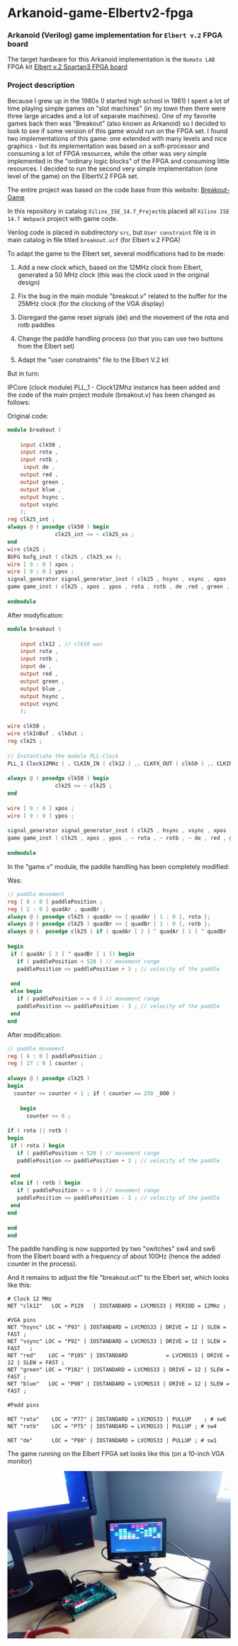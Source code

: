 # Arkanoid-game-Elbertv2-fpga
### Arkanoid (Verilog) game implementation for `Elbert v.2` FPGA board

The target hardware for this Arkanoid implementation is the `Numato LAB` FPGA kit
[Elbert v.2 Spartan3 FPGA board](https://numato.com/product/elbert-v2-spartan-3a-fpga-development-board/)

### Project description
Because I grew up in the 1980s (I started high school in 1981) I spent a lot of time playing simple games on "slot machines" (in my town then there were three large arcades and a lot of separate machines). One of my favorite games back then was "Breakout" (also known as Arkanoid) so I decided to look to see if some version of this game would run on the FPGA set. I found two implementations of this game: one extended with many levels and nice graphics - but its implementation was based on a soft-processor and consuming a lot of FPGA resources, while the other was very simple implemented in the "ordinary logic blocks" of the FPGA and consuming little resources. I decided to run the second very simple implementation (one level of the game) on the ElbertV.2 FPGA set.

The entire project was based on the code base from this website:
[Breakout-Game](https://www.instructables.com/Breakout-Game/)

In this repository in catalog `Xilinx_ISE_14.7_Project`is placed all `Xilinx ISE
14.7 Webpack` project with game code.

Verilog code is placed in subdirectory `src`, but `User constraint` file is in main catalog in file titled `breakout.ucf` (for Elbert v.2 FPGA)

To adapt the game to the Elbert set, several modifications had to be made:

1) Add a new clock which, based on the 12MHz clock from Elbert, generated a 50 MHz clock (this was the clock used in the original design)

2) Fix the bug in the main module "breakout.v" related to the buffer for the 25MHz clock (for the clocking of the VGA display)

3) Disregard the game reset signals (de) and the movement of the rota and rotb paddles

4) Change the paddle handling process (so that you can use two buttons from the Elbert set)

5) Adapt the "user constraints" file to the Elbert V.2 kit

But in turn:

IPCore (clock module) PLL_1 - Clock12Mhz instance has been added and the code of the main project module (breakout.v) has been changed as follows:

Original code:
```verilog
module breakout (

    input clk50 , 
    input rota , 
    input rotb , 
     input de , 
    output red , 
    output green , 
    output blue , 
    output hsync ,
    output vsync
    ); 
reg clk25_int ; 
always @ ( posedge clk50 ) begin
               clk25_int <= ~ clk25_xx ; 
end
wire clk25 ; 
BUFG bufg_inst ( clk25 , clk25_xx ); 
wire [ 9 : 0 ] xpos ; 
wire [ 9 : 0 ] ypos ; 
signal_generator signal_generator_inst ( clk25 , hsync , vsync , xpos , ypos ); 
game game_inst ( clk25 , xpos , ypos , rota , rotb , de ,red , green , blue );                                                                  

endmodule
```
After modyfication:
```verilog
module breakout (

    input clk12 , // clk50 was 
    input rota , 
    input rotb , 
    input de , 
    output red , 
    output green , 
    output blue , 
    output hsync , 
    output vsync
    );
	 
wire clk50 ; 	 
wire clkInBuf , clkOut ; 
reg clk25 ;

// Instantiate the module PLL-Clock 
PLL_1 Clock12MHz ( . CLKIN_IN ( clk12 ) ,. CLKFX_OUT ( clk50 ) ,. CLKIN_IBUFG_OUT ( clkInBuf ) ,. CLK0_OUT ( clkOut ) ); 
     
always @ ( posedge clk50 ) begin
               clk25 <= ~ clk25 ; 
end

wire [ 9 : 0 ] xpos ; 
wire [ 9 : 0 ] ypos ;

signal_generator signal_generator_inst ( clk25 , hsync , vsync , xpos , ypos ); 
game game_inst ( clk25 , xpos , ypos , ~ rota , ~ rotb , ~ de , red , green , blue );                                                                     

endmodule
```
In the "game.v" module, the paddle handling has been completely modified:

Was:
```verilog
// paddle movement   
reg [ 8 : 0 ] paddlePosition ; 
reg [ 2 : 0 ] quadAr , quadBr ; 
always @ ( posedge clk25 ) quadAr <= { quadAr [ 1 : 0 ], rota }; 
always @ ( posedge clk25 ) quadBr <= { quadBr [ 1 : 0 ], rotb }; 
always @ (  posedge clk25 ) if ( quadAr [ 2 ] ^ quadAr [ 1 ] ^ quadBr [ 2 ] ^ quadBr [ 1 ])
   
begin
 if ( quadAr [ 2 ] ^ quadBr [ 1 ]) begin
   if ( paddlePosition < 520 ) // movement range 
   paddlePosition <= paddlePosition + 3 ; // velocity of the paddle            
   
 end
 else begin
   if ( paddlePosition > = 0 ) // movement range 
   paddlePosition <= paddlePosition - 3 ; // velocity of the paddle             
 end
end
```
After modification:
```verilog
// paddle movement   
reg [ 8 : 0 ] paddlePosition ; 
reg [ 27 : 0 ] counter ;

always @ ( posedge clk25 )
begin
  counter <= counter + 1 ; if ( counter == 250 _000 ) 
    
    begin
      counter <= 0 ; 
                
if ( rota || rotb )
begin
 if ( rota ) begin
   if ( paddlePosition < 520 ) // movement range 
   paddlePosition <= paddlePosition + 3 ; // velocity of the paddle           
   
 end
 else if ( rotb ) begin
   if ( paddlePosition > = 0 ) // movement range 
   paddlePosition <= paddlePosition - 3 ; // velocity of the paddle              
 end
end
 
end
end
```
The paddle handling is now supported by two "switches" sw4 and sw6 from the Elbert board with a frequency of about 100Hz (hence the added counter in the process).

And it remains to adjust the file "breakout.ucf" to the Elbert set, which looks like this:
```code
# Clock 12 MHz 
NET "clk12"   LOC = P129   | IOSTANDARD = LVCMOS33 | PERIOD = 12MHz ; 
 
#VGA pins 
NET "hsync" LOC = "P93" | IOSTANDARD = LVCMOS33 | DRIVE = 12 | SLEW = FAST ;                                              
NET "vsync" LOC = "P92" | IOSTANDARD = LVCMOS33 | DRIVE = 12 | SLEW = FAST   ;                                         
NET "red"    LOC = "P105" | IOSTANDARD            = LVCMOS33 | DRIVE = 12 | SLEW = FAST ;                                            
NET "green" LOC = "P102" | IOSTANDARD = LVCMOS33 | DRIVE = 12 | SLEW = FAST ;                                             
NET "blue"   LOC = "P98" | IOSTANDARD = LVCMOS33 | DRIVE = 12 | SLEW =           FAST ;

#Padd pins
                                          
NET "rota"    LOC = "P77" | IOSTANDARD = LVCMOS33 | PULLUP    ; # sw6 
NET "rotb"    LOC = "P75" | IOSTANDARD = LVCMOS33 | PULLUP ; # sw4                
                                                                           
NET "de"      LOC = "P80" | IOSTANDARD = LVCMOS33 | PULLUP ; # sw1         
```
The game running on the Elbert FPGA set looks like this (on a 10-inch VGA monitor)

![LPC IO Cycles](images/Elbert2_Breakout.jpg)